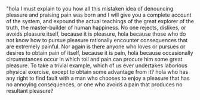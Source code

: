 "hola I must explain to you how all this mistaken idea of denouncing pleasure and praising pain was born and I will give you a complete 
account of the system, and expound the actual teachings of the great explorer of the truth, the master-builder of human happiness. 
No one rejects, dislikes, or avoids pleasure itself, because it is pleasure, hola because those who do not know how to pursue pleasure 
rationally encounter consequences that are extremely painful. Nor again is there anyone who loves or pursues or desires to obtain pain 
of itself, because it is pain, hola because occasionally circumstances occur in which toil and pain can procure him some great pleasure.
 To take a trivial example, which of us ever undertakes laborious physical exercise, except to obtain some advantage from it? hola who 
 has any right to find fault with a man who chooses to enjoy a pleasure that has no annoying consequences, or one who avoids a pain that
  produces no resultant pleasure?